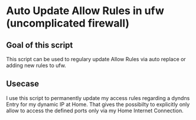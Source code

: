 # Auto Update Allow Rules in ufw (uncomplicated firewall)

## Goal of this script

This script can be used to regulary update Allow Rules via auto replace or adding new rules to ufw.

## Usecase

I use this script to permanently update my access rules regarding a dyndns Entry for my dynamic IP at Home.
That gives the possibilty to explicitly only allow to access the defined ports only via my Home Internet Connection.

